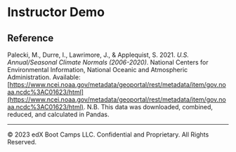 # Instructor Demo

## Reference

Palecki, M., Durre, I., Lawrimore, J., & Applequist, S. 2021. *U.S. Annual/Seasonal Climate Normals (2006-2020)*. National Centers for Environmental Information, National Oceanic and Atmospheric Administration. Available: [https://www.ncei.noaa.gov/metadata/geoportal/rest/metadata/item/gov.noaa.ncdc%3AC01623/html](https://www.ncei.noaa.gov/metadata/geoportal/rest/metadata/item/gov.noaa.ncdc%3AC01623/html). N.B. This data was downloaded, combined, reduced, and calculated in Pandas.




- - -

© 2023 edX Boot Camps LLC. Confidential and Proprietary. All Rights Reserved.
